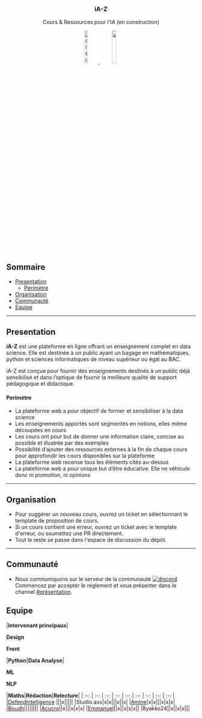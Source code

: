 <h3 align="center">iA-Z</h3>
<p align="center">
  Cours & Ressources pour l'IA (en construction)
</p>
<p align="center">
  <a href="https://discord.gg/nmnuf6USVT">
    <img alt="discord server invitation link" src="https://discord.com/assets/cb48d2a8d4991281d7a6a95d2f58195e.svg" style="width: 13%; height: 15%">
  </a>
  <a href="https://ia-z.github.io/ia-z/">
    <img  src="https://pages.github.com/images/logo.svg" style="width: 15%; height: 15%">
  </a>
</p>


## Sommaire

- [Presentation](#presentation)
  - [Perimètre](#perimètre)
- [Organisation](#organisation)
- [Communauté](#communauté)
- [Equipe](#equipe)

---



## Presentation
**iA-Z** est une plateforme en ligne offrant un enseignement complet en data science. Elle est destinée à un public ayant un bagage en mathématiques, python et sciences informatiques de niveau supérieur ou égal au BAC. 

iA-Z est conçue pour fournir des enseignements destinés à un public déjà sensibilisé et dans l’optique de fournir la meilleure qualité de support pédagogique et didactique.

#### Perimètre
- La plateforme web a pour objectif de former et sensibiliser à la data science
-	Les enseignements apportés sont segmentés en notions, elles même découpées en cours
-	Les cours ont pour but de donner une information claire, concise au possible et illustrée par des exemples
-	Possibilité d’ajouter des ressources externes à la fin de chaque cours pour approfondir les cours disponibles sur la plateforme
-	La plateforme web recense tous les éléments cités au-dessus
-	La plateforme web a pour unique but d’être éducative. Elle ne véhicule donc ni promotion,  ni opinions


---
## Organisation

-  Pour suggérer un nouveau cours, ouvrez un ticket en sélectionnant le template de proposition de cours.
-  Si un cours contient une erreur, ouvrez un ticket avec le template d'erreur, ou soumettez une PR directement.
-  Tout le reste se passe dans l'espace de discussion du dépôt.

---
## Communauté

- Nous communiquons sur le serveur de la communauté [![discord](https://img.shields.io/discord/638695942786121758?label=DefendIntelligence&logoColor=ffffff&color=7389D8&labelColor=6A7EC2)](https://discord.gg/nmnuf6USVT). 
Commencez par accepter le réglement et vous présenter dans le channel [#présentation](https://discord.gg/v4nKnCcEqF).


## Equipe

|**Intervenant principaux**|<p>**Design**</p><p>**Front**</p>|**Python**|**Data Analyse**|<p>**ML**</p><p>**NLP**</p>|**Maths**|**Rédaction**|**Relecture**|
| :-: | :-: | :-: | :-: | :-: | :-: | :-: | :-: | :-: |
|[DefendIntelligence](https://www.github.com/anisayari)  |||x|||||
|Studio.axs|x|x|||x||x|
|[Amine](https://www.github.com/aminenaim)|x|x|||x|x|x|
|[Boudh](https://www.github.com/Boudh)||||||||
|[Acucro](https://www.github.com/Acucro)||x|||x|x|x|
|[Emmanuel](https://www.github.com/EHadoux)||x||x|x|x||
|Byakko24||x||x|x|||